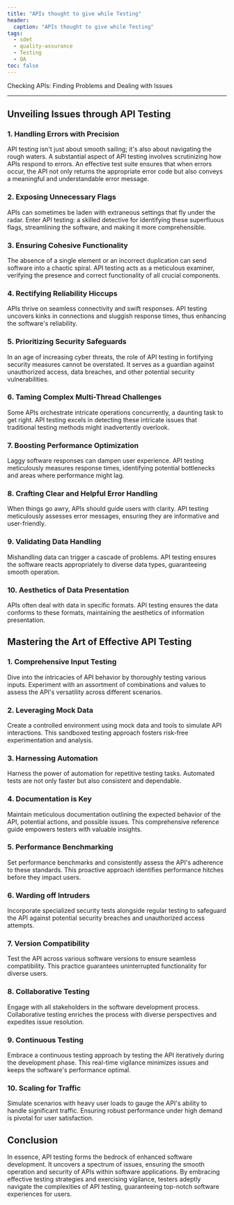 ```yaml
---
title: "APIs thought to give while Testing"
header:
  caption: "APIs thought to give while Testing"
tags:
  - sdet
  - quality-assurance
  - Testing
  - QA
toc: false  
---
```


Checking APIs: Finding Problems and Dealing with Issues

---

## Unveiling Issues through API Testing

### 1. **Handling Errors with Precision**

API testing isn't just about smooth sailing; it's also about navigating the rough waters. A substantial aspect of API testing involves scrutinizing how APIs respond to errors. An effective test suite ensures that when errors occur, the API not only returns the appropriate error code but also conveys a meaningful and understandable error message.

### 2. **Exposing Unnecessary Flags**

APIs can sometimes be laden with extraneous settings that fly under the radar. Enter API testing: a skilled detective for identifying these superfluous flags, streamlining the software, and making it more comprehensible.

### 3. **Ensuring Cohesive Functionality**

The absence of a single element or an incorrect duplication can send software into a chaotic spiral. API testing acts as a meticulous examiner, verifying the presence and correct functionality of all crucial components.

### 4. **Rectifying Reliability Hiccups**

APIs thrive on seamless connectivity and swift responses. API testing uncovers kinks in connections and sluggish response times, thus enhancing the software's reliability.

### 5. **Prioritizing Security Safeguards**

In an age of increasing cyber threats, the role of API testing in fortifying security measures cannot be overstated. It serves as a guardian against unauthorized access, data breaches, and other potential security vulnerabilities.

### 6. **Taming Complex Multi-Thread Challenges**

Some APIs orchestrate intricate operations concurrently, a daunting task to get right. API testing excels in detecting these intricate issues that traditional testing methods might inadvertently overlook.

### 7. **Boosting Performance Optimization**

Laggy software responses can dampen user experience. API testing meticulously measures response times, identifying potential bottlenecks and areas where performance might lag.

### 8. **Crafting Clear and Helpful Error Handling**

When things go awry, APIs should guide users with clarity. API testing meticulously assesses error messages, ensuring they are informative and user-friendly.

### 9. **Validating Data Handling**

Mishandling data can trigger a cascade of problems. API testing ensures the software reacts appropriately to diverse data types, guaranteeing smooth operation.

### 10. **Aesthetics of Data Presentation**

APIs often deal with data in specific formats. API testing ensures the data conforms to these formats, maintaining the aesthetics of information presentation.

## Mastering the Art of Effective API Testing

### 1. **Comprehensive Input Testing**

Dive into the intricacies of API behavior by thoroughly testing various inputs. Experiment with an assortment of combinations and values to assess the API's versatility across different scenarios.

### 2. **Leveraging Mock Data**

Create a controlled environment using mock data and tools to simulate API interactions. This sandboxed testing approach fosters risk-free experimentation and analysis.

### 3. **Harnessing Automation**

Harness the power of automation for repetitive testing tasks. Automated tests are not only faster but also consistent and dependable.

### 4. **Documentation is Key**

Maintain meticulous documentation outlining the expected behavior of the API, potential actions, and possible issues. This comprehensive reference guide empowers testers with valuable insights.

### 5. **Performance Benchmarking**

Set performance benchmarks and consistently assess the API's adherence to these standards. This proactive approach identifies performance hitches before they impact users.

### 6. **Warding off Intruders**

Incorporate specialized security tests alongside regular testing to safeguard the API against potential security breaches and unauthorized access attempts.

### 7. **Version Compatibility**

Test the API across various software versions to ensure seamless compatibility. This practice guarantees uninterrupted functionality for diverse users.

### 8. **Collaborative Testing**

Engage with all stakeholders in the software development process. Collaborative testing enriches the process with diverse perspectives and expedites issue resolution.

### 9. **Continuous Testing**

Embrace a continuous testing approach by testing the API iteratively during the development phase. This real-time vigilance minimizes issues and keeps the software's performance optimal.

### 10. **Scaling for Traffic**

Simulate scenarios with heavy user loads to gauge the API's ability to handle significant traffic. Ensuring robust performance under high demand is pivotal for user satisfaction.

## Conclusion

In essence, API testing forms the bedrock of enhanced software development. It uncovers a spectrum of issues, ensuring the smooth operation and security of APIs within software applications. By embracing effective testing strategies and exercising vigilance, testers adeptly navigate the complexities of API testing, guaranteeing top-notch software experiences for users.